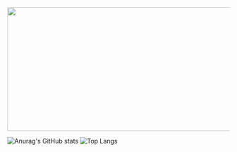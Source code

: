 <img src="https://cdn.discordapp.com/attachments/1011679390570127470/1047086548660801536/avatar_banner_wide.gif" data-canonical-src="https://cdn.discordapp.com/attachments/1011679390570127470/1047086548660801536/avatar_banner_wide.gif" width="870" height="280" />


![Anurag's GitHub stats](https://github-readme-stats.vercel.app/api?username=iamDvz&count_private=true&show_icons=true&bg_color=-45,d98e68,ffb987&title_color=000000&text_color=a60d7d&icon_color=000000&border_color=000000&border_radius=9) ![Top Langs](https://github-readme-stats.vercel.app/api/top-langs/?username=iamDvz&count_private=true&layout=compact&bg_color=-45,d98e68,ffb987&title_color=000000&text_color=a60d7d&icon_color=000000&border_color=000000&border_radius=9)
